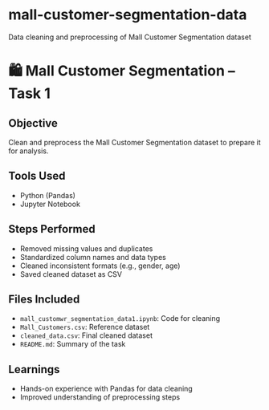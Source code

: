 # mall-customer-segmentation-data
Data cleaning and preprocessing of Mall Customer Segmentation dataset

# 🛍️ Mall Customer Segmentation – Task 1

##  Objective
Clean and preprocess the Mall Customer Segmentation dataset to prepare it for analysis.

##  Tools Used
- Python (Pandas)
- Jupyter Notebook

##  Steps Performed
- Removed missing values and duplicates
- Standardized column names and data types
- Cleaned inconsistent formats (e.g., gender, age)
- Saved cleaned dataset as CSV

##  Files Included
- `mall_customwr_segmentation_data1.ipynb`: Code for cleaning
- `Mall_Customers.csv`: Reference dataset
- `cleaned_data.csv`: Final cleaned dataset
- `README.md`: Summary of the task

##  Learnings
- Hands-on experience with Pandas for data cleaning
- Improved understanding of preprocessing steps
